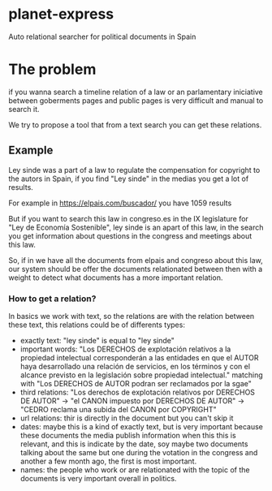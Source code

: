 # planet-express
Auto relational searcher for political documents in Spain


# The problem
if you wanna search a timeline relation of a law or an parlamentary iniciative between goberments pages and public pages is very difficult and manual to search it.

We try to propose a tool that from a text search you can get these relations.

## Example

Ley sinde was a part of a law to regulate the compensation for copyright to the autors in Spain, if you find "Ley sinde" in the medias you get a lot of results.

For example in https://elpais.com/buscador/ you have 1059 results

But if you want to search this law in congreso.es in the IX legislature for "Ley de Economía Sostenible", ley sinde is an apart of this  law, in the search you get information about questions in the congress and meetings about this law.

So, if in we have all the documents from elpais and congreso about this law, our system should be offer the documents relationated between then with a weight to detect what documents has a more important relation.


### How to get a relation?

In basics we work with text, so the relations are with the relation between these text, this relations could be of differents types:
 - exactly text: "ley sinde" is equal to "ley sinde"
 - important words: "Los DERECHOS de explotación relativos a la propiedad intelectual corresponderán a
las entidades en que el AUTOR haya desarrollado una relación de servicios, en los términos
y con el alcance previsto en la legislación sobre propiedad intelectual." matching with "Los DERECHOS de AUTOR podran ser reclamados por la sgae" 
- third relations: "Los derechos de explotación relativos por DERECHOS DE AUTOR" -> "el CANON impuesto por DERECHOS DE AUTOR" -> "CEDRO reclama una subida del CANON por COPYRIGHT"
- url relations: thir is directly in the document but you can't skip it
- dates: maybe this is a kind of exactly text, but is very important because these documents the media publish information when this this is relevant, and this is indicate by the date, soy maybe two documents talking about the same but one during the votation in the congress and another a few month ago, the first is most important.
- names: the people who work or are relationated with the topic of the documents is very important overall in politics.

